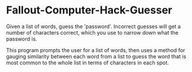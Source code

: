 # Fallout-Computer-Hack-Guesser

Given a list of words, guess the 'password'. Incorrect guesses will get a number of characters 
correct, which you use to narrow down what the password is. 

This program prompts the user for a list of words, then uses a method for gauging similarity between 
each word from a list to guess the word that is most common to the whole list in terms of characters in each spot.

